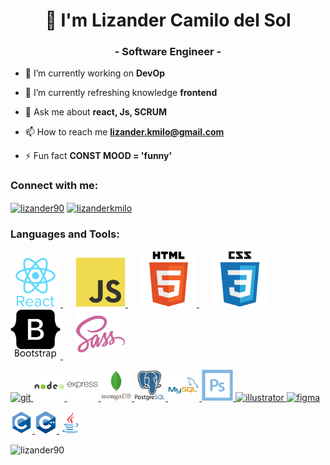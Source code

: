 <h1 align="center">👋 I'm Lizander Camilo del Sol</h1>
<h3 align="center">- Software Engineer -</h3>

- 🔭 I’m currently working on **DevOp**

- 🌱 I’m currently refreshing knowledge **frontend**

- 💬 Ask me about **react, Js, SCRUM**

- 📫 How to reach me **lizander.kmilo@gmail.com**

- ⚡ Fun fact **CONST MOOD = 'funny'**

<h3 align="left">Connect with me:</h3>
<p align="left">
<a href="https://linkedin.com/in/lizander90" target="blank"><img align="center" src="https://raw.githubusercontent.com/rahuldkjain/github-profile-readme-generator/master/src/images/icons/Social/linked-in-alt.svg" alt="lizander90" height="30" width="40" /></a>
<a href="https://www.leetcode.com/lizanderkmilo" target="blank"><img align="center" src="https://raw.githubusercontent.com/rahuldkjain/github-profile-readme-generator/master/src/images/icons/Social/leet-code.svg" alt="lizanderkmilo" height="30" width="40" /></a>
</p>

<h3 align="left">Languages and Tools:</h3>
<p align="left">

<a href="https://reactjs.org/" target="_blank" rel="noreferrer" style="margin-right:20px !important;"> <img src="https://raw.githubusercontent.com/devicons/devicon/master/icons/react/react-original-wordmark.svg" alt="react" width="80" height="80"/>    </a> <a href="https://developer.mozilla.org/en-US/docs/Web/JavaScript" target="_blank" rel="noreferrer" style="margin-right:20px !important;"> <img src="https://raw.githubusercontent.com/devicons/devicon/master/icons/javascript/javascript-original.svg" alt="javascript" width="80" height="80"/>    </a> <a href="https://www.w3.org/html/" target="_blank" rel="noreferrer" style="margin-right:20px !important;"> <img src="https://raw.githubusercontent.com/devicons/devicon/master/icons/html5/html5-original-wordmark.svg" alt="html5" width="90" height="90"/>    </a> <a href="https://www.w3schools.com/css/" target="_blank" rel="noreferrer" style="margin-right:20px !important;"> <img src="https://raw.githubusercontent.com/devicons/devicon/master/icons/css3/css3-original-wordmark.svg" alt="css3" width="90" height="90"/>    </a> <a href="https://getbootstrap.com" target="_blank" rel="noreferrer" style="margin-right:20px !important;"> <img src="https://raw.githubusercontent.com/devicons/devicon/master/icons/bootstrap/bootstrap-plain-wordmark.svg" alt="bootstrap" width="80" height="80"/>    </a> <a href="https://sass-lang.com" target="_blank" rel="noreferrer" style="margin-right:20px !important;"> <img src="https://raw.githubusercontent.com/devicons/devicon/master/icons/sass/sass-original.svg" alt="sass" width="80" height="80"/>    </a>
<br>

<a href="https://git-scm.com/" target="_blank" rel="noreferrer"> <img src="https://www.vectorlogo.zone/logos/git-scm/git-scm-icon.svg" alt="git" width="50" height="50"/>    </a> <a href="https://nodejs.org" target="_blank" rel="noreferrer"> <img src="https://raw.githubusercontent.com/devicons/devicon/master/icons/nodejs/nodejs-original-wordmark.svg" alt="nodejs" width="50" height="50"/>    </a> <a href="https://expressjs.com" target="_blank" rel="noreferrer"> <img src="https://raw.githubusercontent.com/devicons/devicon/master/icons/express/express-original-wordmark.svg" alt="express" width="50" height="50"/>    </a> <a href="https://www.mongodb.com/" target="_blank" rel="noreferrer"> <img src="https://raw.githubusercontent.com/devicons/devicon/master/icons/mongodb/mongodb-original-wordmark.svg" alt="mongodb" width="50" height="50"/>    </a> <a href="https://www.postgresql.org" target="_blank" rel="noreferrer"> <img src="https://raw.githubusercontent.com/devicons/devicon/master/icons/postgresql/postgresql-original-wordmark.svg" alt="postgresql" width="50" height="50"/>    </a> <a href="https://www.mysql.com/" target="_blank" rel="noreferrer"> <img src="https://raw.githubusercontent.com/devicons/devicon/master/icons/mysql/mysql-original-wordmark.svg" alt="mysql" width="50" height="50"/>    </a> <a href="https://www.photoshop.com/en" target="_blank" rel="noreferrer"> <img src="https://raw.githubusercontent.com/devicons/devicon/master/icons/photoshop/photoshop-line.svg" alt="photoshop" width="50" height="50"/>    </a> <a href="https://www.adobe.com/in/products/illustrator.html" target="_blank" rel="noreferrer"> <img src="https://www.vectorlogo.zone/logos/adobe_illustrator/adobe_illustrator-icon.svg" alt="illustrator" width="50" height="50"/>    </a> <a href="https://www.figma.com/" target="_blank" rel="noreferrer"> <img src="https://www.vectorlogo.zone/logos/figma/figma-icon.svg" alt="figma" width="50" height="50"/>    </a>
<br>

<a href="https://www.cprogramming.com/" target="_blank" rel="noreferrer"> <img src="https://raw.githubusercontent.com/devicons/devicon/master/icons/c/c-original.svg" alt="c" width="35" height="35"/>   </a> <a href="https://www.w3schools.com/cpp/" target="_blank" rel="noreferrer"> <img src="https://raw.githubusercontent.com/devicons/devicon/master/icons/cplusplus/cplusplus-original.svg" alt="cplusplus" width="35" height="35"/>   </a> <a href="https://www.java.com" target="_blank" rel="noreferrer"> <img src="https://raw.githubusercontent.com/devicons/devicon/master/icons/java/java-original.svg" alt="java" width="35" height="35"/>   </a>

</p>

<p><img align="center" src="https://github-readme-streak-stats.herokuapp.com/?user=lizander90&" alt="lizander90" /></p>
